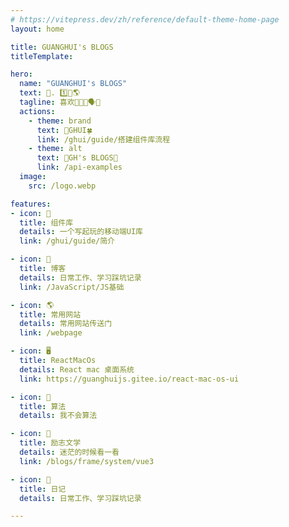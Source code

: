 ```yaml
---
# https://vitepress.dev/zh/reference/default-theme-home-page
layout: home

title: GUANGHUI's BLOGS
titleTemplate: 

hero:
  name: "GUANGHUI's BLOGS"
  text: 📌. 1️⃣📝🌎
  tagline: 喜欢👩‍🎤💃🗣️🏀
  actions:
    - theme: brand
      text: 🔩GHUI🍀
      link: /ghui/guide/搭建组件库流程
    - theme: alt
      text: 📝GH's BLOGS🌿
      link: /api-examples
  image:
    src: /logo.webp

features:
- icon: 🛞
  title: 组件库
  details: 一个写起玩的移动端UI库
  link: /ghui/guide/简介

- icon: 📝
  title: 博客
  details: 日常工作、学习踩坑记录
  link: /JavaScript/JS基础

- icon: 🌎
  title: 常用网站
  details: 常用网站传送门
  link: /webpage

- icon: 🖥️
  title: ReactMacOs
  details: React mac 桌面系统
  link: https://guanghuijs.gitee.io/react-mac-os-ui

- icon: 💾
  title: 算法
  details: 我不会算法

- icon: 🌲
  title: 励志文学
  details: 迷茫的时候看一看
  link: /blogs/frame/system/vue3

- icon: 📑
  title: 日记
  details: 日常工作、学习踩坑记录

---
```

<git-talk style="padding: 0 24px" />

<Home />

<script setup lang='ts'>
import { Home } from '/components'
</script>
